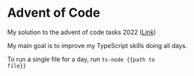 # Advent of Code

My solution to the advent of code tasks 2022 ([Link](https://adventofcode.com/))

My main goal is to improve my TypeScript skills doing all days.

To run a single file for a day, run <code>ts-node {{path to file}}<code>
